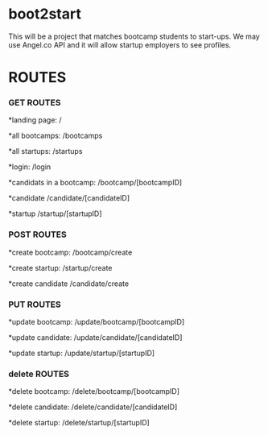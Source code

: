 # boot2start
This will be a project that matches bootcamp students to start-ups. We may use Angel.co API and it will allow startup employers to see profiles.


# ROUTES

### GET ROUTES

*landing page:  /

*all bootcamps: /bootcamps

*all startups:  /startups

*login:         /login


*candidats in a bootcamp: /bootcamp/[bootcampID]

*candidate 				 /candidate/[candidateID]

*startup					/startup/[startupID]



### POST ROUTES

*create bootcamp:	/bootcamp/create

*create startup:		/startup/create

*create candidate 	/candidate/create



### PUT ROUTES

*update bootcamp:  /update/bootcamp/[bootcampID]

*update candidate: /update/candidate/[candidateID]

*update startup: /update/startup/[startupID]



### delete ROUTES

*delete bootcamp:  /delete/bootcamp/[bootcampID]

*delete candidate: /delete/candidate/[candidateID]

*delete startup: /delete/startup/[startupID]
